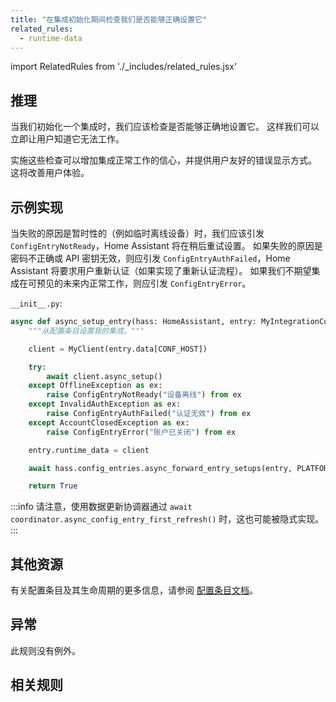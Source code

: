 ```yaml
---
title: "在集成初始化期间检查我们是否能够正确设置它"
related_rules:
  - runtime-data
---
```

import RelatedRules from './_includes/related_rules.jsx'

## 推理

当我们初始化一个集成时，我们应该检查是否能够正确地设置它。
这样我们可以立即让用户知道它无法工作。

实施这些检查可以增加集成正常工作的信心，并提供用户友好的错误显示方式。
这将改善用户体验。

## 示例实现

当失败的原因是暂时性的（例如临时离线设备）时，我们应该引发 `ConfigEntryNotReady`，Home Assistant 将在稍后重试设置。
如果失败的原因是密码不正确或 API 密钥无效，则应引发 `ConfigEntryAuthFailed`，Home Assistant 将要求用户重新认证（如果实现了重新认证流程）。
如果我们不期望集成在可预见的未来内正常工作，则应引发 `ConfigEntryError`。

`__init__.py`:
```python {6-13} showLineNumbers
async def async_setup_entry(hass: HomeAssistant, entry: MyIntegrationConfigEntry) -> bool:
    """从配置条目设置我的集成。"""

    client = MyClient(entry.data[CONF_HOST])

    try:
        await client.async_setup()
    except OfflineException as ex:
        raise ConfigEntryNotReady("设备离线") from ex
    except InvalidAuthException as ex:
        raise ConfigEntryAuthFailed("认证无效") from ex
    except AccountClosedException as ex:
        raise ConfigEntryError("账户已关闭") from ex

    entry.runtime_data = client

    await hass.config_entries.async_forward_entry_setups(entry, PLATFORMS)

    return True
```

:::info
请注意，使用数据更新协调器通过 `await coordinator.async_config_entry_first_refresh()` 时，这也可能被隐式实现。
:::

## 其他资源

有关配置条目及其生命周期的更多信息，请参阅 [配置条目文档](/docs/config_entries_index)。

## 异常

此规则没有例外。

## 相关规则

<RelatedRules relatedRules={frontMatter.related_rules}></RelatedRules>